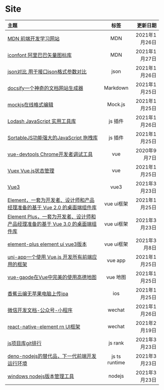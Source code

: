 # Site
| 主题                                                                                                                                          |     标签      |      更新日期 |
| :-------------------------------------------------------------------------------------------------------------------------------------------- | :-----------: | ------------: |
| [MDN 前端开发学习网站](https://developer.mozilla.org/zh-CN/)                                                                                  |      MDN      | 2021年1月26日 |
| [iconfont  阿里巴巴矢量图标库](https://www.iconfont.cn/)                                                                                      |      MDN      | 2021年1月27日 |
| [json对比 用于接口json格式参数对比](https://www.sojson.com/jsondiff.html)                                                                     |     json      | 2021年1月26日 |
| [docsify一个神奇的文档网站生成器](https://docsify.js.org/#/zh-cn/)                                                                            |   Markdown    | 2021年1月25日 |
| [mockjs在线格式编辑](http://mockjs.com/0.1/editor.html#help)                                                                                  |    Mock.js    | 2021年1月25日 |
| [Lodash JavaScript 实用工具库](https://www.lodashjs.com/)                                                                                     |    js 插件    | 2021年1月26日 |
| [SortableJS功能强大的JavaScript 拖拽库](http://www.sortablejs.com)                                                                            |    js 插件    | 2021年1月25日 |
| [vue-devtools Chrome开发者调试工具](https://github.com/vuejs/vue-devtools)                                                                    |      vue      |  2020年9月7日 |
| [Vuex Vue.js状态管理](https://vuex.vuejs.org/zh/guide/)                                                                                       |      vue      | 2021年1月25日 |
| [Vue3](https://v3.cn.vuejs.org)                                                                                                               |     vue3      | 2021年3月23日 |
| [Element，一套为开发者、设计师和产品经理准备的基于 Vue 2.0 的桌面端组件库](https://element.eleme.cn/#/zh-CN/component/installation)           |  vue ui框架   | 2021年1月25日 |
| [Element Plus，一套为开发者、设计师和产品经理准备的基于 Vue 3.0 的桌面端组件库](https://element-plus.gitee.io/#/zh-CN/component/installation) |  vue ui框架   | 2021年3月23日 |
| [element-plus element ui vue3版本](https://element-plus.gitee.io/#/zh-CN/component/installation)                                              |  vue ui框架   |  2021年3月8日 |
| [uni-app一个使用 Vue.js 开发所有前端应用的框架](https://uniapp.dcloud.net.cn/quickstart-cli)                                                  |    vue app    | 2021年1月25日 |
| [vue-gaode在Vue中完美的使用高德地图](http://vue-gaode.rxshc.com/)                                                                             |   vue 地图    | 2021年1月25日 |
| [香蕉云编无苹果电脑上传ipa](https://www.yunedit.com/)                                                                                         |      ios      | 2021年1月25日 |
| [微信开发文档-公众号-小程序](https://developers.weixin.qq.com/doc/)                                                                           |    wechat     | 2021年1月26日 |
| [react-native-element rn UI框架](https://reactnativeelements.com/docs/)                                                                       |    wechat     | 2021年2月19日 |
| [js项目库git排行](https://bestofjs.org/)                                                                                                      |    js rank    | 2021年3月23日 |
| [deno-nodejs的替代品，下一代前端开发运行环境](https://deno.land/)                                                                             | js ts runtime | 2021年3月23日 |
| [windows nodejs版本管理工具](https://github.com/coreybutler/nvm-windows/releases)                                                             |    nodejs     | 2021年3月23日 |

